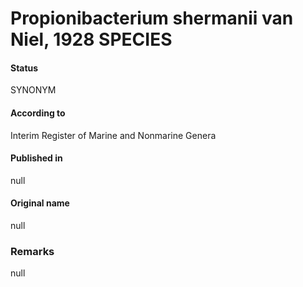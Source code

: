 Propionibacterium shermanii van Niel, 1928 SPECIES
=======

#### Status
SYNONYM

#### According to
Interim Register of Marine and Nonmarine Genera

#### Published in
null

#### Original name
null

### Remarks
null